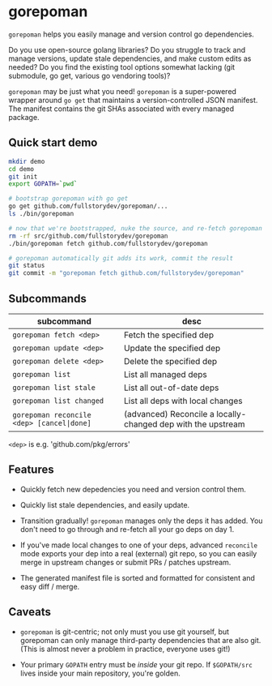 # gorepoman

`gorepoman` helps you easily manage and version control go dependencies.

Do you use open-source golang libraries? Do you struggle to track and manage versions, update stale
dependencies, and make custom edits as needed? Do you find the existing tool options somewhat lacking (git submodule, go get,
various go vendoring tools)?

`gorepoman` may be just what you need!  `gorepoman` is a super-powered wrapper around `go get` that maintains a
version-controlled JSON manifest.  The manifest contains the git SHAs associated with every managed package.

## Quick start demo

```bash
mkdir demo
cd demo
git init
export GOPATH=`pwd`

# bootstrap gorepoman with go get
go get github.com/fullstorydev/gorepoman/...
ls ./bin/gorepoman

# now that we're bootstrapped, nuke the source, and re-fetch gorepoman using gorepoman!
rm -rf src/github.com/fullstorydev/gorepoman
./bin/gorepoman fetch github.com/fullstorydev/gorepoman

# gorepoman automatically git adds its work, commit the result
git status
git commit -m "gorepoman fetch github.com/fullstorydev/gorepoman"
```

## Subcommands

| subcommand                               | desc                                                         |
| ---------------------------------------- | ------------------------------------------------------------ |
| `gorepoman fetch <dep>`                    | Fetch the specified dep                                      |
| `gorepoman update <dep>`                   | Update the specified dep                                     |
| `gorepoman delete <dep>`                   | Delete the specified dep                                     |
| `gorepoman list`                           | List all managed deps                                        |
| `gorepoman list stale`                     | List all out-of-date deps                                    |
| `gorepoman list changed`                   | List all deps with local changes                             |
| `gorepoman reconcile <dep> [cancel\|done]` | (advanced) Reconcile a locally-changed dep with the upstream |

`<dep>` is e.g. 'github.com/pkg/errors'

## Features

- Quickly fetch new depedencies you need and version control them.

- Quickly list stale dependencies, and easily update.

- Transition gradually! `gorepoman` manages only the deps it has added.  You don't need to go through and
re-fetch all your go deps on day 1.

- If you've made local changes to one of your deps, advanced `reconcile` mode exports your dep into a real
(external) git repo, so you can easily merge in upstream changes or submit PRs / patches upstream.

- The generated manifest file is sorted and formatted for consistent and easy diff / merge.

## Caveats

- `gorepoman` is git-centric; not only must you use git yourself, but gorepoman can only manage third-party dependencies
that are also git. (This is almost never a problem in practice, everyone uses git!)

- Your primary `GOPATH` entry must be _inside_ your git repo.  If `$GOPATH/src` lives inside your main repository,
you're golden.
